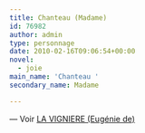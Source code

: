 ```yaml
---
title: Chanteau (Madame)
id: 76982
author: admin
type: personnage
date: 2010-02-16T09:06:54+00:00
novel:
  - joie
main_name: 'Chanteau '
secondary_name: Madame

---
```

— Voir [LA VIGNIERE (Eugénie de)][1]

 [1]: http://